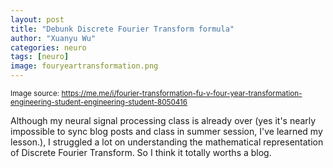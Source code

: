 ```yaml
---
layout: post
title: "Debunk Discrete Fourier Transform formula"
author: "Xuanyu Wu"
categories: neuro
tags: [neuro]
image: fouryeartransformation.png
---
```


<sub>Image source: https://me.me/i/fourier-transformation-fu-v-four-year-transformation-engineering-student-engineering-student-8050416</sub>

Although my neural signal processing class is already over (yes it's nearly impossible to sync blog posts and class in summer session, I've learned my lesson.), I struggled a lot on understanding the mathematical representation of Discrete Fourier Transform. So I think it totally worths a blog.

